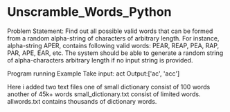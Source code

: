 # Unscramble_Words_Python
Problem Statement:
Find out all possible valid words that can be formed from a random alpha-string 
of characters of arbitrary length. For instance, alpha-string APER, contains 
following valid words: PEAR, REAP, PEA, RAP, PAR, APE, EAR, etc. 
The system should be able to generate a random string of alpha-characters arbitrary 
length if no input string is provided.

Program running Example
Take input: act
Output:['ac', 'acc']

Here i added two text files one of small dictionary consist of 100 words another of 45k+ words
small_dictionary.txt consist of limited words.
allwords.txt contains thousands of dictionary words.
